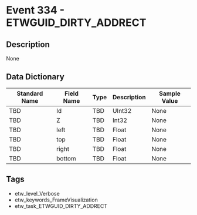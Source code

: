 # Event 334 - ETWGUID_DIRTY_ADDRECT

## Description
None

## Data Dictionary
|Standard Name|Field Name|Type|Description|Sample Value|
|---|---|---|---|---|
|TBD|Id|TBD|UInt32|None|None|
|TBD|Z|TBD|Int32|None|None|
|TBD|left|TBD|Float|None|None|
|TBD|top|TBD|Float|None|None|
|TBD|right|TBD|Float|None|None|
|TBD|bottom|TBD|Float|None|None|

## Tags
* etw_level_Verbose
* etw_keywords_FrameVisualization
* etw_task_ETWGUID_DIRTY_ADDRECT